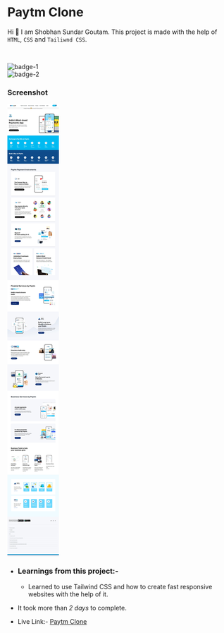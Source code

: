 # Paytm Clone

Hi 👋 I am Shobhan Sundar Goutam. This project is made with the help of `HTML`, `CSS` and `Tailiwnd CSS`.

<br>

![badge-1](https://img.shields.io/badge/HTML-CSS-blue)
<br>
![badge-2](https://img.shields.io/badge/-Tailwind--CSS-%2335B2EB)

### Screenshot

![Paytm-clone Screenshot](./Paytm-clone.jpeg)

- ### Learnings from this project:-

  - Learned to use Tailwind CSS and how to create fast responsive websites with the help of it.

- It took more than _2 days_ to complete.

- Live Link:- [Paytm Clone](https://paytm-clone-fsjs.netlify.app/)
